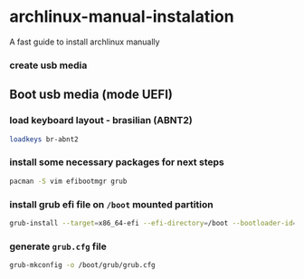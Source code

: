 # archlinux-manual-instalation
A fast guide to install archlinux manually

### create usb media

## Boot usb media (mode UEFI)

### load keyboard layout - brasilian (ABNT2)

```sh
loadkeys br-abnt2
```

### install some necessary packages for next steps
```sh
pacman -S vim efibootmgr grub
```

### install grub efi file on `/boot` mounted partition
```sh
grub-install --target=x86_64-efi --efi-directory=/boot --bootloader-id=GRUB
```

### generate `grub.cfg` file
```sh
grub-mkconfig -o /boot/grub/grub.cfg
```


